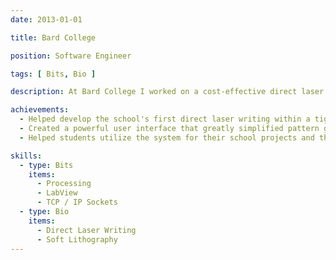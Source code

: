```yaml
---
date: 2013-01-01

title: Bard College

position: Software Engineer

tags: [ Bits, Bio ]

description: At Bard College I worked on a cost-effective direct laser writing system for the fabrication of microfluidic devices. The system coupled a standard fluorescence microscope, a 3-axis stage, and a UV laser to generate complex patterns with high precision. To make the system as user friendly as possible I programmed a custom user interface for pattern design and machine calibration.

achievements:
  - Helped develop the school's first direct laser writing within a tight budget.
  - Created a powerful user interface that greatly simplified pattern generation and execution.
  - Helped students utilize the system for their school projects and theses.

skills:
  - type: Bits
    items:
      - Processing
      - LabView
      - TCP / IP Sockets
  - type: Bio
    items:
      - Direct Laser Writing
      - Soft Lithography
---
```

